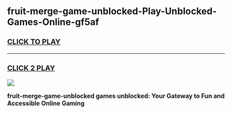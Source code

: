
## fruit-merge-game-unblocked-Play-Unblocked-Games-Online-gf5af
<h3>
<a href="https://premium76.site?title=fruit-merge-game-unblocked&ref=25A">CLICK TO PLAY</a></h3>
<hr>

<h3>
<a href="https://premium76.site?title=fruit-merge-game-unblocked&ref=25A">CLICK 2 PLAY</a>
  
</h3>

<a href="https://premium76.site?title=fruit-merge-game-unblocked&ref=25A"><img src="https://clearcache.store/games.png"></a>


**fruit-merge-game-unblocked games unblocked: Your Gateway to Fun and Accessible Online Gaming**
